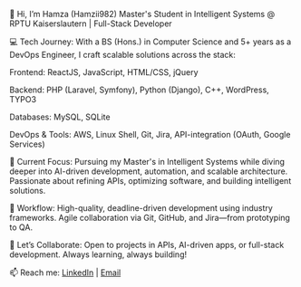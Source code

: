 👋 Hi, I’m Hamza (Hamzii982)
Master's Student in Intelligent Systems @ RPTU Kaiserslautern | Full-Stack Developer

💻 Tech Journey:
With a BS (Hons.) in Computer Science and 5+ years as a DevOps Engineer, I craft scalable solutions across the stack:

Frontend: ReactJS, JavaScript, HTML/CSS, jQuery

Backend: PHP (Laravel, Symfony), Python (Django), C++, WordPress, TYPO3

Databases: MySQL, SQLite

DevOps & Tools: AWS, Linux Shell, Git, Jira, API-integration (OAuth, Google Services)

🌱 Current Focus:
Pursuing my Master's in Intelligent Systems while diving deeper into AI-driven development, automation, and scalable architecture. Passionate about refining APIs, optimizing software, and building intelligent solutions.

🚀 Workflow:
High-quality, deadline-driven development using industry frameworks. Agile collaboration via Git, GitHub, and Jira—from prototyping to QA.

🔗 Let’s Collaborate:
Open to projects in APIs, AI-driven apps, or full-stack development. Always learning, always building!

📫 Reach me: <a href="https://www.linkedin.com/in/hamza-mehmood-php-web-developer/">LinkedIn</a> | <a href="mailto:hamzamehmood7@gmail.com">Email</a>
<!---
Hamzii982/Hamzii982 is a ✨ special ✨ repository because its `README.md` (this file) appears on your GitHub profile.
You can click the Preview link to take a look at your changes.
--->
